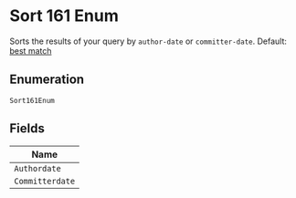
# Sort 161 Enum

Sorts the results of your query by `author-date` or `committer-date`. Default: [best match](https://docs.github.com/rest/reference/search#ranking-search-results)

## Enumeration

`Sort161Enum`

## Fields

| Name |
|  --- |
| `Authordate` |
| `Committerdate` |

